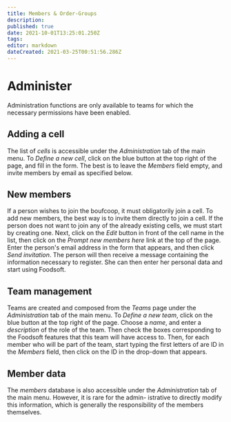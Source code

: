 ```yaml
---
title: Members & Order-Groups
description: 
published: true
date: 2021-10-01T13:25:01.250Z
tags: 
editor: markdown
dateCreated: 2021-03-25T00:51:56.286Z
---
```


# Administer
Administration functions are only available to teams for which the necessary permissions have been enabled.

## Adding a cell
The list of *cells* is accessible under the *Administration* tab of the main menu. To *Define a new cell*, click on the blue button at the top right of the page, and fill in the form. The best is to leave the *Members* field empty, and invite members by email as specified below.

## New members
If a person wishes to join the boufcoop, it must obligatorily join a cell. To add new members, the best way is to invite them directly to join a cell. If the person does not want to join any of the already existing cells, we must start by creating one. Next, click on the *Edit* button in front of the cell name in the list, then click on the *Prompt new members here* link at the top of the page. Enter the person's email address in the form that appears, and then click *Send invitation*. The person will then receive a message containing the information necessary to register. She can then enter her personal data and start using Foodsoft.

## Team management
Teams are created and composed from the *Teams* page under the *Administration* tab of the main menu. To *Define a new team*, click on the blue button at the top right of the page. Choose a *name*, and enter a *description* of the role of the team. Then check the boxes corresponding to the Foodsoft features that this team will have access to. Then, for each member who will be part of the team, start typing the first letters of are ID in the *Members* field, then click on the ID in the drop-down that appears.

## Member data
The *members* database is also accessible under the *Administration* tab of the main menu. However, it is rare for the admin- istrative to directly modify this information, which is generally the responsibility of the members themselves.
